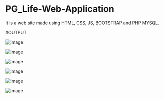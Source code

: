 # PG_Life-Web-Application
It is a web site made using HTML, CSS, JS, BOOTSTRAP and PHP MYSQL. 


#OUTPUT

![image](https://github.com/vedantwarke/PG_Life-Web-Application/assets/134506624/8e18c370-170d-4001-b026-19f193b9319f)

![image](https://github.com/vedantwarke/PG_Life-Web-Application/assets/134506624/2ad6ae75-fa6c-4200-ae80-9c6fbd706516)

![image](https://github.com/vedantwarke/PG_Life-Web-Application/assets/134506624/811be769-2055-4ee3-b122-ead5fdd8afaf)

![image](https://github.com/vedantwarke/PG_Life-Web-Application/assets/134506624/011d99ce-a3da-4b03-8bac-23fbbb9e9a41)

![image](https://github.com/vedantwarke/PG_Life-Web-Application/assets/134506624/4e6cd3e3-1220-4812-9e90-e551db79d661)

![image](https://github.com/vedantwarke/PG_Life-Web-Application/assets/134506624/7780dce2-a663-48d9-be90-86ca1c5925bd)
